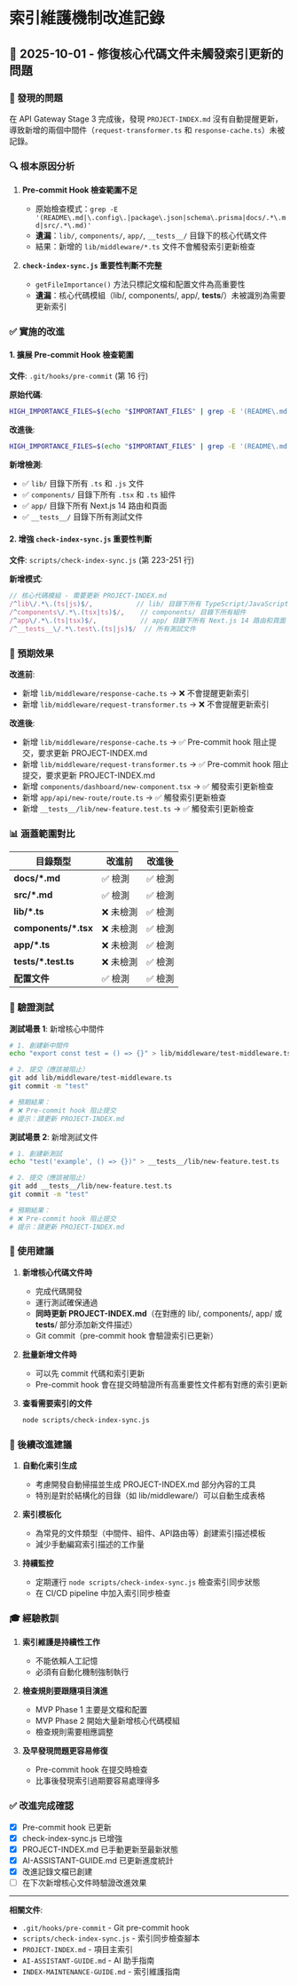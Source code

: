# 索引維護機制改進記錄

## 📅 2025-10-01 - 修復核心代碼文件未觸發索引更新的問題

### 🐛 發現的問題

在 API Gateway Stage 3 完成後，發現 `PROJECT-INDEX.md` 沒有自動提醒更新，導致新增的兩個中間件（`request-transformer.ts` 和 `response-cache.ts`）未被記錄。

### 🔍 根本原因分析

1. **Pre-commit Hook 檢查範圍不足**
   - 原始檢查模式：`grep -E '(README\.md|\.config\.|package\.json|schema\.prisma|docs/.*\.md|src/.*\.md)'`
   - **遺漏**：`lib/`, `components/`, `app/`, `__tests__/` 目錄下的核心代碼文件
   - 結果：新增的 `lib/middleware/*.ts` 文件不會觸發索引更新檢查

2. **`check-index-sync.js` 重要性判斷不完整**
   - `getFileImportance()` 方法只標記文檔和配置文件為高重要性
   - **遺漏**：核心代碼模組（lib/, components/, app/, __tests__/）未被識別為需要更新索引

### ✅ 實施的改進

#### 1. 擴展 Pre-commit Hook 檢查範圍

**文件**: `.git/hooks/pre-commit` (第 16 行)

**原始代碼**:
```bash
HIGH_IMPORTANCE_FILES=$(echo "$IMPORTANT_FILES" | grep -E '(README\.md|\.config\.|package\.json|schema\.prisma|docs/.*\.md|src/.*\.md)')
```

**改進後**:
```bash
HIGH_IMPORTANCE_FILES=$(echo "$IMPORTANT_FILES" | grep -E '(README\.md|\.config\.|package\.json|schema\.prisma|docs/.*\.md|src/.*\.md|lib/.*\.(ts|js)|components/.*\.(tsx|ts)|app/.*\.(ts|tsx)|__tests__/.*\.test\.(ts|js))')
```

**新增檢測**:
- ✅ `lib/` 目錄下所有 `.ts` 和 `.js` 文件
- ✅ `components/` 目錄下所有 `.tsx` 和 `.ts` 組件
- ✅ `app/` 目錄下所有 Next.js 14 路由和頁面
- ✅ `__tests__/` 目錄下所有測試文件

#### 2. 增強 `check-index-sync.js` 重要性判斷

**文件**: `scripts/check-index-sync.js` (第 223-251 行)

**新增模式**:
```javascript
// 核心代碼模組 - 需要更新 PROJECT-INDEX.md
/^lib\/.*\.(ts|js)$/,           // lib/ 目錄下所有 TypeScript/JavaScript 文件
/^components\/.*\.(tsx|ts)$/,    // components/ 目錄下所有組件
/^app\/.*\.(ts|tsx)$/,           // app/ 目錄下所有 Next.js 14 路由和頁面
/^__tests__\/.*\.test\.(ts|js)$/  // 所有測試文件
```

### 🎯 預期效果

**改進前**:
- 新增 `lib/middleware/response-cache.ts` → ❌ 不會提醒更新索引
- 新增 `lib/middleware/request-transformer.ts` → ❌ 不會提醒更新索引

**改進後**:
- 新增 `lib/middleware/response-cache.ts` → ✅ Pre-commit hook 阻止提交，要求更新 PROJECT-INDEX.md
- 新增 `lib/middleware/request-transformer.ts` → ✅ Pre-commit hook 阻止提交，要求更新 PROJECT-INDEX.md
- 新增 `components/dashboard/new-component.tsx` → ✅ 觸發索引更新檢查
- 新增 `app/api/new-route/route.ts` → ✅ 觸發索引更新檢查
- 新增 `__tests__/lib/new-feature.test.ts` → ✅ 觸發索引更新檢查

### 📊 涵蓋範圍對比

| 目錄類型 | 改進前 | 改進後 |
|---------|-------|-------|
| **docs/*.md** | ✅ 檢測 | ✅ 檢測 |
| **src/*.md** | ✅ 檢測 | ✅ 檢測 |
| **lib/*.ts** | ❌ 未檢測 | ✅ 檢測 |
| **components/*.tsx** | ❌ 未檢測 | ✅ 檢測 |
| **app/*.ts** | ❌ 未檢測 | ✅ 檢測 |
| **__tests__/*.test.ts** | ❌ 未檢測 | ✅ 檢測 |
| **配置文件** | ✅ 檢測 | ✅ 檢測 |

### 🧪 驗證測試

**測試場景 1**: 新增核心中間件
```bash
# 1. 創建新中間件
echo "export const test = () => {}" > lib/middleware/test-middleware.ts

# 2. 提交（應該被阻止）
git add lib/middleware/test-middleware.ts
git commit -m "test"

# 預期結果：
# ❌ Pre-commit hook 阻止提交
# 提示：請更新 PROJECT-INDEX.md
```

**測試場景 2**: 新增測試文件
```bash
# 1. 創建新測試
echo "test('example', () => {})" > __tests__/lib/new-feature.test.ts

# 2. 提交（應該被阻止）
git add __tests__/lib/new-feature.test.ts
git commit -m "test"

# 預期結果：
# ❌ Pre-commit hook 阻止提交
# 提示：請更新 PROJECT-INDEX.md
```

### 📝 使用建議

1. **新增核心代碼文件時**
   - 完成代碼開發
   - 運行測試確保通過
   - **同時更新 PROJECT-INDEX.md**（在對應的 lib/, components/, app/ 或 __tests__/ 部分添加新文件描述）
   - Git commit（pre-commit hook 會驗證索引已更新）

2. **批量新增文件時**
   - 可以先 commit 代碼和索引更新
   - Pre-commit hook 會在提交時驗證所有高重要性文件都有對應的索引更新

3. **查看需要索引的文件**
   ```bash
   node scripts/check-index-sync.js
   ```

### 🔄 後續改進建議

1. **自動化索引生成**
   - 考慮開發自動掃描並生成 PROJECT-INDEX.md 部分內容的工具
   - 特別是對於結構化的目錄（如 lib/middleware/）可以自動生成表格

2. **索引模板化**
   - 為常見的文件類型（中間件、組件、API路由等）創建索引描述模板
   - 減少手動編寫索引描述的工作量

3. **持續監控**
   - 定期運行 `node scripts/check-index-sync.js` 檢查索引同步狀態
   - 在 CI/CD pipeline 中加入索引同步檢查

### 🎓 經驗教訓

1. **索引維護是持續性工作**
   - 不能依賴人工記憶
   - 必須有自動化機制強制執行

2. **檢查規則要跟隨項目演進**
   - MVP Phase 1 主要是文檔和配置
   - MVP Phase 2 開始大量新增核心代碼模組
   - 檢查規則需要相應調整

3. **及早發現問題更容易修復**
   - Pre-commit hook 在提交時檢查
   - 比事後發現索引過期要容易處理得多

### ✅ 改進完成確認

- [x] Pre-commit hook 已更新
- [x] check-index-sync.js 已增強
- [x] PROJECT-INDEX.md 已手動更新至最新狀態
- [x] AI-ASSISTANT-GUIDE.md 已更新進度統計
- [x] 改進記錄文檔已創建
- [ ] 在下次新增核心文件時驗證改進效果

---

**相關文件**:
- `.git/hooks/pre-commit` - Git pre-commit hook
- `scripts/check-index-sync.js` - 索引同步檢查腳本
- `PROJECT-INDEX.md` - 項目主索引
- `AI-ASSISTANT-GUIDE.md` - AI 助手指南
- `INDEX-MAINTENANCE-GUIDE.md` - 索引維護指南
